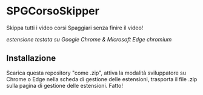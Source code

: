 # SPGCorsoSkipper
Skippa tutti i video corsi Spaggiari senza finire il video!

*estensione testata su Google Chrome & Microsoft Edge chromium*

## Installazione
Scarica questa repository "come .zip", attiva la modalità sviluppatore su Chrome o Edge nella scheda di gestione delle estensioni, trasporta il file .zip sulla pagina di gestione delle estensioni. Fatto!
